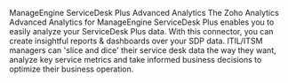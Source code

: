ManageEngine ServiceDesk Plus Advanced Analytics
The Zoho Analytics Advanced Analytics for ManageEngine ServiceDesk Plus enables you to easily analyze your ServiceDesk Plus data. With this connector, you can create insightful reports & dashboards over your SDP data.
ITIL/ITSM managers can 'slice and dice' their service desk data the way they want, analyze key service metrics and take informed business decisions to optimize their business operation.